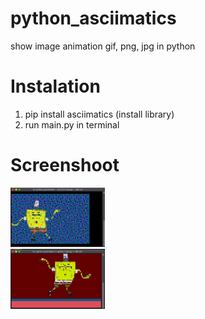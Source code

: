 # python_asciimatics
show image animation gif, png, jpg in python

# Instalation
1. pip install asciimatics (install library)
2. run main.py in terminal

# Screenshoot
<img src="ss1.png" width ="30%"><br>
<img src="ss2.png" width ="30%">